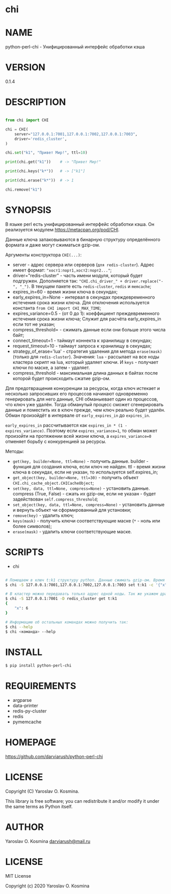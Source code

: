 # chi

# NAME

python-perl-chi - Унифицированный интерфейс обработки кэша

# VERSION

0.1.4

# DESCRIPTION

```python

from chi import CHI

chi = CHI(
	server="127.0.0.1:7001,127.0.0.1:7002,127.0.0.1:7003", 
	driver='redis_cluster',
)

chi.set("k1", "Привет Мир!", ttl=10)

print(chi.get("k1"))	# -> "Привет Мир!"

print(chi.keys("k*"))	# -> ["k1"]

print(chi.erase("k*"))	# -> 1

chi.remove("k1")

```

# SYNOPSIS

В языке perl есть унифицированный интерфейс обработки кэша. Он реализуется модулем https://metacpan.org/pod/CHI.

Данные ключа запаковываются в бинарную структуру определённого формата и даже могут сжиматься gzip-ом.

Аргументы конструктора `CHI(...)`:

- server - адрес сервера или серверов (`для redis-cluster`). Адрес имеет формат: `"хост1:порт1,хост2:порт2..."`;
- driver="redis-cluster" - часть имени модуля, который будет подгружен. Дополняется так: `"CHI.chi_driver_" + driver.replace("-", "_")`. В текущем пакете есть `redis-cluster`, `redis` и `memcache`;
- expires_in=60 - время жизни ключа в секундах;
- early_expires_in=None - интервал в секундах преждевременного истечения срока жизни ключа. Для отключения используется константа `from CHI import CHI_MAX_TIME`;
- expires_variance=0.5 - (от 0 до 1): коеффициент преждевременного истечения срока жизни ключа;
            Служит для расчёта early_expires_in если тот не указан;
- compress_threshold= - сжимать данные если они больше этого числа байт;
- connect_timeout=1 - таймаут коннекта к хранилищу в секундах;
- request_timeout=10 - таймаут запроса к хранилищу в секундах;
- strategy_of_erase='lua' - стратегия удаления для метода `erase(mask)` (только для `redis-cluster`). Значения: `lua` - рассылает на все ноды кластера скрипт на lua, который удаляет ключи. И `keys` - получает ключи по маске, а затем - удаляет.
- compress_threshold - максимальная длина данных в байтах после которой будет происходить сжатие gzip-ом.

Для предотвращения конкуренции за ресурсы, когда ключ истекает и несколько запросивших его процессов начинают
одновременно генерировать для него данные, CHI обманыевает один из процессов, что ключ уже удалён. Тогда
обманутый процесс сможет сгенерировать данные и поместить их в ключ прежде, чем ключ реально будет удалён.
Обман произойдёт в интервале от `early_expires_in` до `expires_in`.

`early_expires_in` рассчитывается как `expires_in * (1 - expires_variance)`. Поэтому если `expires_variance=1`,
то обман может произойти на протяжении всей жизни ключа, а `expires_variance=0` отменяет борьбу с конкуренцией
за ресурсы.

Методы:

- `get(key, builder=None, ttl=None)` - получить данные. builder - функция для создания ключа, если ключ не найден. ttl - время жизни ключа в секундах, если не указан, то используется self.expires_in;
- `get_object(key, builder=None, ttl=30)` - получить объект `CHI.chi_cache_object.CHICacheObject`;
- `set(key, data, ttl=None, compress=None)` - установить данные. compress (True, False) - сжать их gzip-ом, если не указан - будет задействован `self.compress_threshold`;
- `set_object(key, data, ttl=None, compress=None)` - установить данные и вернуть объект чи сформированный для установки;
- `remove(key)` - удалить ключ;
- `keys(mask)` - получить ключи соответствующие маске (`*` - ноль или более символов);
- `erase(mask)` - удалить ключи соответствующие маске.

# SCRIPTS

* chi

```sh

# Помещаем в ключ t:k1 структуру python. Данные сжимать gzip-ом. Время жизни ключа - 30 секунд
$ chi -S 127.0.0.1:7001,127.0.0.1:7002,127.0.0.1:7003 set t:k1 -с '{"x": 6}' -z -t 30

# В кластер можно передавать только адрес одной ноды. Так же укажем драйвер явно
$ chi -S 127.0.0.1:7001 -D redis_cluster get t:k1
{
	"x": 6
}

# Информацию об остальных командах можно получить так:
$ chi --help
$ chi <команда> --help

```

# INSTALL

```sh
$ pip install python-perl-chi
```

# REQUIREMENTS

* argparse
* data-printer
* redis-py-cluster
* redis
* pymemcache

# HOMEPAGE

https://github.com/darviarush/python-perl-chi

# LICENSE

Copyright (C) Yaroslav O. Kosmina.

This library is free software; you can redistribute it and/or modify
it under the same terms as Python itself.

# AUTHOR

Yaroslav O. Kosmina <darviarush@mail.ru>

# LICENSE

MIT License

Copyright (c) 2020 Yaroslav O. Kosmina

